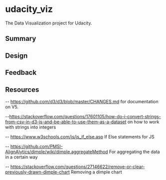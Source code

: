 # udacity_viz
The Data Visualization project for Udacity.

## Summary

## Design

## Feedback

## Resources
-- https://github.com/d3/d3/blob/master/CHANGES.md
for documentation on V5.

--https://stackoverflow.com/questions/17601105/how-do-i-convert-strings-from-csv-in-d3-js-and-be-able-to-use-them-as-a-dataset
on how to work with strings into integers

-- https://www.w3schools.com/js/js_if_else.asp
If Else statements for JS

-- https://github.com/PMSI-AlignAlytics/dimple/wiki/dimple.aggregateMethod
For aggregating the data in a certain way

-- https://stackoverflow.com/questions/27146622/remove-or-clear-previously-drawn-dimple-chart
Removing a dimple chart

